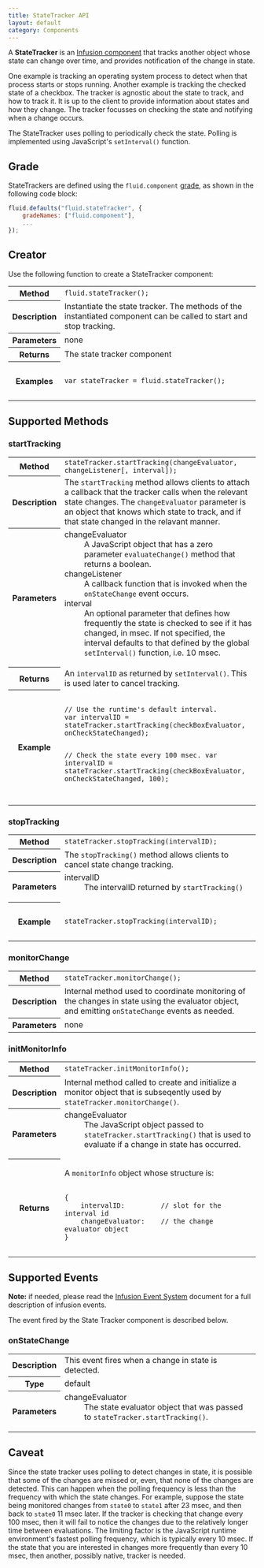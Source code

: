 ```yaml
---
title: StateTracker API
layout: default
category: Components
---
```


A **StateTracker** is an [Infusion component](UnderstandingInfusionComponents.md) that tracks another object whose state can change over time, and provides notification of the change in state.

One example is tracking an operating system process to detect when that process starts or stops running.  Another example is tracking the checked state of a checkbox.  The tracker is agnostic about the state to track, and how to track it.  It is up to the client to provide information about states and how they change.  The tracker focusses on checking the state and notifying when a change occurs.

The StateTracker uses polling to periodically check the state.  Polling is implemented using JavaScript's `setInterval()` function.

## Grade ##

StateTrackers are defined using the `fluid.component` [grade](ComponentGrades.md), as shown in the following code block:

```javascript
fluid.defaults("fluid.stateTracker", {
    gradeNames: ["fluid.component"],
    ...
});
```
## Creator ##

Use the following function to create a StateTracker component:

<table>
    <tbody>
        <tr>
            <th>Method</th>
            <td>
                <code>fluid.stateTracker();</code>
            </td>
        </tr>
        <tr>
            <th>Description</th>
            <td>
                Instantiate the state tracker. The methods of the instantiated component can be called to start and stop tracking.
            </td>
        </tr>
        <tr>
            <th>Parameters</th>
            <td>none</td>
        </tr>
        <tr>
            <th>Returns</th>
            <td>The state tracker component</td>
        </tr>
        <tr>
            <th>Examples</th>
            <td>
<pre>
<code>
var stateTracker = fluid.stateTracker();
</code>
</pre>
            </td>
        </tr>
    </tbody>
</table>

## Supported Methods ##

### startTracking ###

<table>
    <tbody>
        <tr>
            <th>Method</th>
            <td>
                <code>stateTracker.startTracking(changeEvaluator, changeListener[, interval]);</code>
            </td>
        </tr>
        <tr>
            <th>Description</th>
            <td>
                The <code>startTracking</code> method allows clients to attach a callback that the tracker calls when the relevant state changes.  The <code>changeEvaluator</code> parameter is an object that knows which state to track, and if that state changed in the relavant manner.
            </td>
        </tr>
        <tr>
            <th>Parameters</th>
            <td>
                <dl>
                    <dt>changeEvaluator</dt>
                    <dd>
                        A JavaScript object that has a zero parameter <code>evaluateChange()</code> method that returns a boolean.
                    </dd>
                    <dt>changeListener</dt>
                    <dd>
                        A callback function that is invoked when the <code>onStateChange</code> event occurs.
                    </dd>
                    <dt>interval</dt>
                    <dd>
                       An optional parameter that defines how frequently the state is checked to see if it has changed, in msec.  If not specified, the interval defaults to that defined by the global <code>setInterval()</code> function, i.e. 10 msec.
                    </dd>
                </dl>
            </td>
        </tr>
        <tr>
            <th>Returns</th>
            <td>An <code>intervalID</code> as returned by <code>setInterval()</code>.  This is used later to cancel  tracking.</td>
        </tr>
        <tr>
            <th>Example</th>
            <td>
<pre>
<code>
// Use the runtime's default interval.
var intervalID = stateTracker.startTracking(checkBoxEvaluator, onCheckStateChanged);

// Check the state every 100 msec.
var intervalID = stateTracker.startTracking(checkBoxEvaluator, onCheckStateChanged, 100);
</code>
</pre>
            </td>
        </tr>
    </tbody>
</table>

### stopTracking ###

<table>
    <tbody>
        <tr>
            <th>Method</th>
            <td>
                <code>stateTracker.stopTracking(intervalID);</code>
            </td>
        </tr>
        <tr>
            <th>Description</th>
            <td>
                The <code>stopTracking()</code> method allows clients to cancel state change tracking.
            </td>
        </tr>
        <tr>
            <th>Parameters</th>
            <td>
                <dl>
                    <dt>intervalID</dt>
                    <dd>
                        The intervalID returned by <code>startTracking()</code>
                    </dd>
                </dl>
            </td>
        </tr>
        <tr>
            <th>Example</th>
            <td>
<pre>
<code>
stateTracker.stopTracking(intervalID);
</code>
</pre>
            </td>
        </tr>
    </tbody>
</table>

### monitorChange ###

<table>
    <tbody>
        <tr>
            <th>Method</th>
            <td>
                <code>stateTracker.monitorChange();</code>
            </td>
        </tr>
        <tr>
            <th>Description</th>
            <td>
                Internal method used to coordinate monitoring of the changes in
                state using the evaluator object, and emitting <code>onStateChange</code> events as needed.
            </td>
        </tr>
        <tr>
            <th>Parameters</th>
            <td>none</td>
        </tr>
    </tbody>
</table>

### initMonitorInfo ###

<table>
    <tbody>
        <tr>
            <th>Method</th>
            <td>
                <code>stateTracker.initMonitorInfo();</code>
            </td>
        </tr>
        <tr>
            <th>Description</th>
            <td>
                Internal method called to create and initialize a monitor object that is subseqently used by <code>stateTracker.monitorChange()</code>.
            </td>
        </tr>
        <tr>
            <th>Parameters</th>
            <td>
                <dl>
                    <dt>changeEvaluator</dt>
                    <dd>
                        The JavaScript object passed to <code>stateTracker.startTracking()</code> that is used to evaluate if a change in state has occurred.
                    </dd>
                </dl>
            </td>
        </tr>
        <tr>
            <th>Returns</th>
            <td>
                <p>A <code>monitorInfo</code> object whose structure is:</p>
<pre>
<code>
{
    intervalID:         // slot for the interval id
    changeEvaluator:    // the change evaluator object
}
</code>
</pre>
            </td>
        </tr>
    </tbody>
</table>

## Supported Events ##

<div class="infusion-docs-note"><strong>Note:</strong> if needed, please read the <a href="InfusionEventSystem.md">Infusion Event System</a> document for a full description of infusion events.</div>

The event fired by the State Tracker component is described below.

### onStateChange ###

<table>
    <tbody>
        <tr>
            <th>Description</th>
            <td>
                This event fires when a change in state is detected.
            </td>
        </tr>
        <tr>
            <th>Type</th>
            <td>default</td>
        </tr>
        <tr>
            <th>Parameters</th>
            <td>
                <dl>
                    <dt>changeEvaluator</dt>
                    <dd>
                        The state evaluator object that was passed to <code>stateTracker.startTracking()</code>.
                    </dd>
                </dl>
            </td>
        </tr>
    </tbody>
</table>

## Caveat ##

Since the state tracker uses polling to detect changes in state, it is possible that some of the changes are missed or, even, that none of the changes are detected.  This can happen when the polling frequency is less than the frequency with which the state changes.  For example, suppose the state being monitored changes from <code>state0</code> to <code>state1</code> after 23 msec, and then back to <code>state0</code> 11 msec later.  If the tracker is checking that change every 100 msec, then it will fail to notice the changes due to the relatively longer time between evaluations.  The limiting factor is the JavaScript runtime environment's fastest polling frequency, which is typically every 10 msec.  If the state that you are interested in changes more frequently than every 10 msec, then another, possibly native, tracker is needed.

